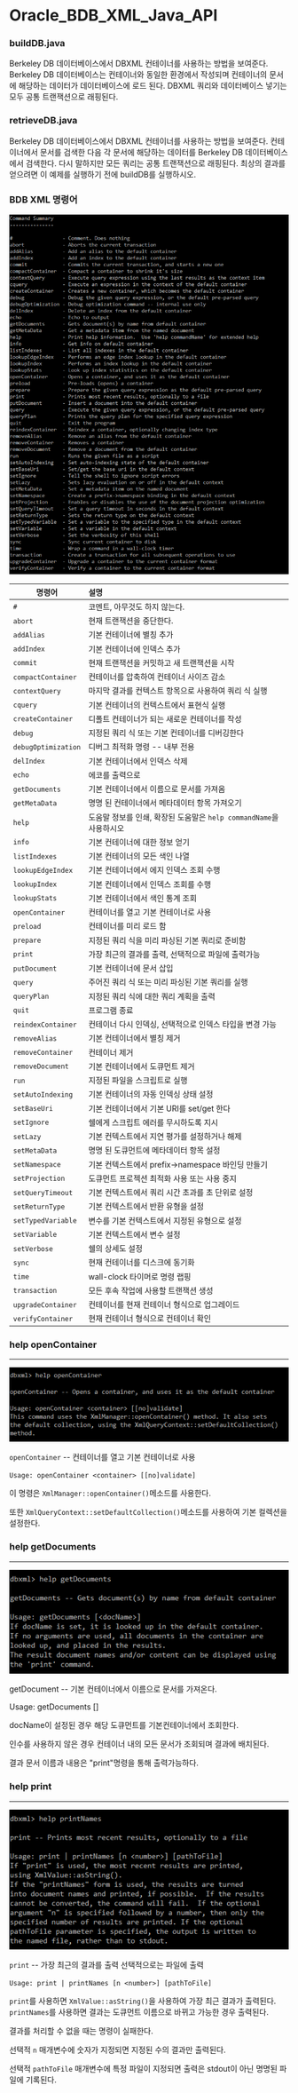 # Oracle_BDB_XML_Java_API

### buildDB.java

Berkeley DB 데이터베이스에서 DBXML 컨테이너를 사용하는 방법을 보여준다. Berkeley DB 데이터베이스는 컨테이너와 동일한 환경에서 작성되며 컨테이너의 문서에 해당하는 데이터가 데이터베이스에 로드 된다. DBXML 쿼리와 데이터베이스 넣기는 모두 공통 트랜잭션으로 래핑된다.

### retrieveDB.java
  
Berkeley DB 데이터베이스에서 DBXML 컨테이너를 사용하는 방법을 보여준다. 컨테이너에서 문서를 검색한 다음 각 문서에 해당하는 데이터를 Berkeley DB 데이터베이스에서 검색한다. 다시 말하지만 모든 쿼리는 공통 트랜잭션으로 래핑된다. 최상의 결과를 얻으려면 이 예제를 실행하기 전에 buildDB를 실행하시오.

### BDB XML 명령어

![help](https://github.com/boncheul92nd/Oracle_BDB_XML_Java_API/blob/master/img/help.PNG)

|명령어    |설명     |
|------------|:----------|
|`#`|코멘트, 아무것도 하지 않는다.|
|`abort`|현재 트랜잭션을 중단한다.|
|`addAlias`|기본 컨테이너에 별칭 추가|
|`addIndex`|기본 컨테이너에 인덱스 추가|
|`commit`|현재 트랜잭션을 커밋하고 새 트랜잭션을 시작|
|`compactContainer`|컨테이너를 압축하여 컨테이너 사이즈 감소|
|`contextQuery`|마지막 결과를 컨텍스트 항목으로 사용하여 쿼리 식 실행|
|`cquery`|기본 컨테이너의 컨텍스트에서 표현식 실행|
|`createContainer`|디폴트 컨테이너가 되는 새로운 컨테이너를 작성|
|`debug`|지정된 쿼리 식 또는 기본 컨테이너를 디버깅한다|
|`debugOptimization`|디버그 최적화 명령 -- 내부 전용|
|`delIndex`|기본 컨테이너에서 인덱스 삭제|
|`echo`|에코를 출력으로|
|`getDocuments`|기본 컨테이너에서 이름으로 문서를 가져옴|
|`getMetaData`|명명 된 컨테이너에서 메타데이터 항목 가져오기|
|`help`|도움말 정보를 인쇄, 확장된 도움말은 `help commandName`을 사용하시오|
|`info`|기본 컨테이너에 대한 정보 얻기|
|`listIndexes`|기본 컨테이너의 모든 색인 나열|
|`lookupEdgeIndex`|기본 컨테이너에서 에지 인덱스 조회 수행|
|`lookupIndex`|기본 컨테이너에서 인덱스 조회를 수행|
|`lookupStats`|기본 컨테이너에서 색인 통계 조회|
|`openContainer`|컨테이너를 열고 기본 컨테이너로 사용|
|`preload`|컨테이너를 미리 로드 함|
|`prepare`|지정된 쿼리 식을 미리 파싱된 기본 쿼리로 준비함|
|`print`|가장 최근의 결과를 출력, 선택적으로 파일에 출력가능|
|`putDocument`|기본 컨테이너에 문서 삽입|
|`query`|주어진 쿼리 식 또는 미리 파싱된 기본 쿼리를 실행|
|`queryPlan`|지정된 쿼리 식에 대한 쿼리 계획을 출력|
|`quit`|프로그램 종료|
|`reindexContainer`|컨테이너 다시 인덱싱, 선택적으로 인덱스 타입을 변경 가능|
|`removeAlias`|기본 컨테이너에서 별칭 제거|
|`removeContainer`|컨테이너 제거|
|`removeDocument`|기본 컨테이너에서 도큐먼트 제거|
|`run`|지정된 파일을 스크립트로 실행|
|`setAutoIndexing`|기본 컨테이너의 자동 인덱싱 상태 설정|
|`setBaseUri`|기본 컨테이너에서 기본 URI를 set/get 한다|
|`setIgnore`|쉘에게 스크립트 에러를 무시하도록 지시|
|`setLazy`|기본 컨텍스트에서 지연 평가를 설정하거나 해제|
|`setMetaData`|명명 된 도큐먼트에 메타데이터 항목 설정|
|`setNamespace`|기본 컨텍스트에서 prefix->namespace 바인딩 만들기|
|`setProjection`|도큐먼트 프로젝션 최적화 사용 또는 사용 중지|
|`setQueryTimeout`|기본 컨텍스트에서 쿼리 시간 초과를 초 단위로 설정|
|`setReturnType`|기본 컨텍스트에서 반환 유형을 설정|
|`setTypedVariable`|변수를 기본 컨텍스트에서 지정된 유형으로 설정|
|`setVariable`|기본 컨텍스트에서 변수 설정|
|`setVerbose`|쉘의 상세도 설정|
|`sync`|현재 컨테이너를 디스크에 동기화|
|`time`|wall-clock 타이머로 명령 랩핑|
|`transaction`|모든 후속 작업에 사용할 트랜잭션 생성|
|`upgradeContainer`|컨테이너를 현재 컨테이너 형식으로 업그레이드|
|`verifyContainer`|현재 컨테이너 형식으로 컨테이너 확인|

### help openContainer

***

![help_openContainer](https://github.com/boncheul92nd/Oracle_BDB_XML_Java_API/blob/master/img/help_openContainer.PNG)

`openContainer` -- 컨테이너를 열고 기본 컨테이너로 사용

`Usage: openContainer <container> [[no]validate]`

이 명령은 `XmlManager::openContainer()`메소드를 사용한다.

또한 `XmlQueryContext::setDefaultCollection()`메소드를 사용하여 기본 컬렉션을 설정한다.

### help getDocuments

***

![help_getDocuments](https://github.com/boncheul92nd/Oracle_BDB_XML_Java_API/blob/master/img/help_getDocuments.PNG)

getDocument -- 기본 컨테이너에서 이름으로 문서를 가져온다.

Usage: getDocuments [<docName>]

docName이 설정된 경우 해당 도큐먼트를 기본컨테이너에서 조회한다.

인수를 사용하지 않은 경우 컨테이너 내의 모든 문서가 조회되며 결과에 배치된다. 

결과 문서 이름과 내용은 "print"명령을 통해 출력가능하다.

### help print

***

![help_print](https://github.com/boncheul92nd/Oracle_BDB_XML_Java_API/blob/master/img/help_print.PNG)

`print` -- 가장 최근의 결과를 출력 선택적으로는 파일에 출력

`Usage: print | printNames [n <number>] [pathToFile]`

`print`를 사용하면 `XmlValue::asString()`을 사용하여 가장 최근 결과가 출력된다. 
`printNames`를 사용하면 결과는 도큐먼트 이름으로 바뀌고 가능한 경우 출력된다. 

결과를 처리할 수 없을 때는 명령이 실패한다. 

선택적 `n` 매개변수에 숫자가 지정되면 지정된 수의 결과만 출력된다.

선택적 `pathToFile` 매개변수에 특정 파일이 지정되면 출력은 stdout이 아닌 명명된 파일에 기록된다.

